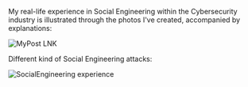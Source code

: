My real-life experience in Social Engineering within the Cybersecurity industry is illustrated through the photos I've created, 
accompanied by explanations:


![MyPost LNK](https://github.com/iJCLEE/About-Social-Engineering/assets/61095429/3292e362-96f5-42b5-88ff-7772b1a4b8f6)


Different kind of Social Engineering attacks:

![SocialEngineering experience](https://github.com/iJCLEE/About-Social-Engineering/assets/61095429/0ebf3a0b-720d-4de6-9346-ec89185dc7bf)
